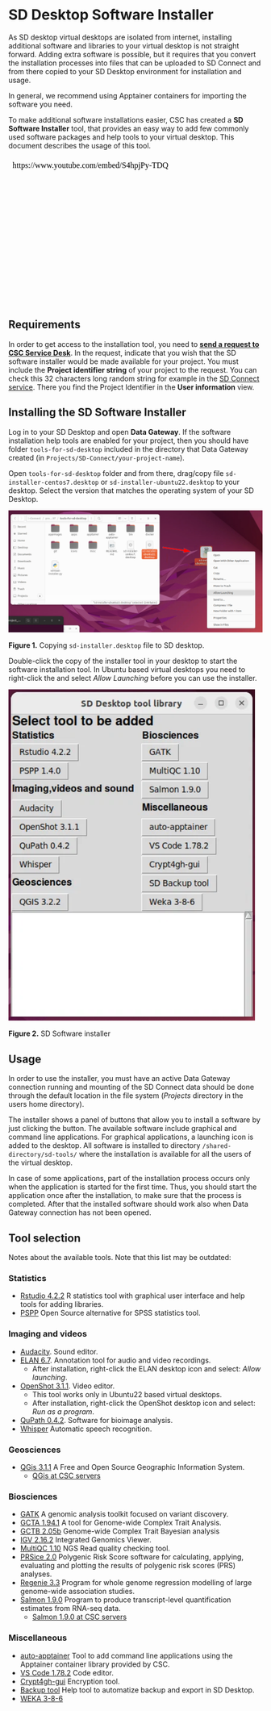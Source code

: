 # SD Desktop Software Installer

As SD desktop virtual desktops are isolated from internet, installing additional software and libraries 
to your virtual desktop is not straight forward. Adding extra software is possible, but it requires that 
you convert the installation processes into files that can be uploaded to SD Connect and from there 
copied to your SD Desktop environment for installation and usage.

In general, we recommend using Apptainer containers for importing the software you need.

To make additional software installations easier, CSC has created a **SD Software Installer** tool,
that provides an easy way to add few commonly used software packages and help tools to your virtual desktop. 
This document describes the usage of this tool.

<iframe width="512" height="288" srcdoc="https://www.youtube.com/embed/S4hpjPy-TDQ" title="How to install software on SD Desktop" frameborder="0" allow="accelerometer; autoplay; clipboard-write; encrypted-media; gyroscope; picture-in-picture; web-share" allowfullscreen></iframe>



## Requirements

In order to get access to the installation tool, you need to **[send a request to CSC Service Desk](../../../support/contact.md)**.
In the request, indicate that you wish that the SD software installer would be 
made available for your project. You must include the **Project identifier string** of your project to the request.
You can check this 32 characters long random string for example in the [SD Connect service](https://sd-connect.csc.fi). 
There you find the Project Identifier in the **User information** view. 

## Installing the SD Software Installer

Log in to your SD Desktop and open **Data Gateway**. If the software installation help tools are enabled for your project,
then you should have folder `tools-for-sd-desktop` included in the directory that Data Gateway created 
(in `Projects/SD-Connect/your-project-name`).

Open `tools-for-sd-desktop` folder and from there, drag/copy file `sd-installer-centos7.desktop` or `sd-installer-ubuntu22.desktop` to your desktop.
Select the version that matches the operating system of your SD Desktop.

[![Installing-sd-installer](../images/desktop/sd-installer1.png)](../images/desktop/sd-installer1.png)

**Figure 1.** Copying `sd-installer.desktop` file to SD desktop.
 
Double-click the copy of the installer tool in your desktop to start the software installation tool. In Ubuntu based virtual desktops you
need to right-click the and select _Allow Launching_ before you can use the installer.

[![sd-installer](../images/desktop/sd-installer2.png)](../images/desktop/sd-installer2.png)

**Figure 2.** SD Software installer


## Usage

In order to use the installer, you must have an active Data Gateway connection running and 
mounting of the SD Connect data should be done through the default location in the file system 
(_Projects_ directory in the users home directory). 

The installer shows a panel of buttons that allow you to install a software by just clicking the button.
The available software include graphical and command line applications. For graphical applications, a launching icon is added 
to the desktop. All software is installed to directory `/shared-directory/sd-tools/` where the installation is available for all the
users of the virtual desktop.

In case of some applications, part of the installation process occurs only when the application is started for the first time.
Thus, you should start the application once after the installation, to make sure that the process is completed. After that
the installed software should work also when Data Gateway connection has not been opened.


## Tool selection

Notes about the available tools. Note that this list may be outdated:

### Statistics
*  [Rstudio 4.2.2](../r-in-sd-desktop.md) R statistics tool with graphical user interface and help tools for adding libraries.
*  [PSPP](https://www.gnu.org/software/pspp/) Open Source alternative for SPSS statistics tool.

### Imaging and videos
*  [Audacity](https://www.audacityteam.org/). Sound editor.
*  [ELAN 6.7](https://archive.mpi.nl/tla/elan/). Annotation tool for audio and video recordings.
    *  After installation, right-click the ELAN desktop icon and select: _Allow launching_.
*  [OpenShot 3.1.1](https://www.openshot.org/). Video editor.
    *  This tool works only in Ubuntu22 based virtual desktops.
    *  After installation, right-click the OpenShot desktop icon and select: _Run as a program_.
*  [QuPath 0.4.2](https://github.com/qupath/qupath/). Software for bioimage analysis.
*  [Whisper](whisper.md) Automatic speech recognition.
  
### Geosciences
*  [QGis 3.1.1](https://qgis.org/en/site/) A Free and Open Source Geographic Information System. 
    *   [QGis at CSC servers](../../../apps/qgis.md)

### Biosciences
*  [GATK](https://gatk.broadinstitute.org/hc/en-us) A genomic analysis toolkit focused on variant discovery.
*  [GCTA 1.94.1](https://yanglab.westlake.edu.cn/software/gcta/#Overview) A tool for Genome-wide Complex Trait Analysis.
*  [GCTB 2.05b](https://cnsgenomics.com/software/gctb/#Overview) Genome-wide Complex Trait Bayesian analysis
*  [IGV 2.16.2](https://igv.org/doc/desktop/) Integrated Genomics Viewer.
*  [MultiQC 1.10](https://multiqc.info/) NGS Read quality checking tool.
*  [PRSice 2.0](https://choishingwan.github.io/PRSice/) Polygenic Risk Score software for calculating, applying, evaluating and plotting the results of polygenic risk scores (PRS) analyses.
*  [Regenie 3.3](https://rgcgithub.github.io/regenie/) Program for whole genome regression modelling of large genome-wide association studies.
*  [Salmon 1.9.0](https://combine-lab.github.io/salmon/) Program to produce transcript-level quantification estimates from RNA-seq data.
    *   [Salmon 1.9.0 at CSC servers](../../../apps/salmon.md)
   

### Miscellaneous
*   [auto-apptainer](./auto-apptainer.md) Tool to add command line applications using the Apptainer container library provided by CSC.
*   [VS Code 1.78.2](./vscode.md) Code editor.
*   [Crypt4gh-gui](../sd-connect-upload-for-analysis.md#sensitive-data-encryption-and-upload-for-analysis-up-to-100-gb) Encryption tool.
*   [Backup tool](./backup_sd_desktop.md) Help tool to automatize backup and export in SD Desktop.
*   [WEKA 3-8-6](https://ml.cms.waikato.ac.nz/weka/index.html)

